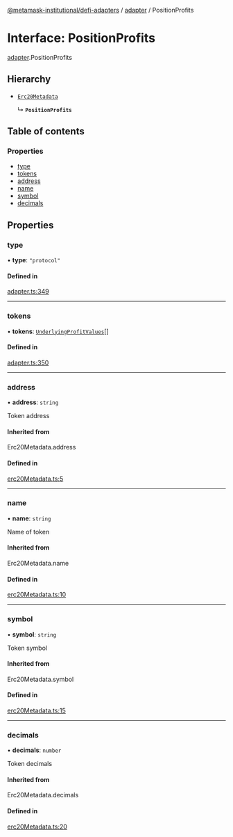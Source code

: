 [@metamask-institutional/defi-adapters](../README.md) / [adapter](../modules/adapter.md) / PositionProfits

# Interface: PositionProfits

[adapter](../modules/adapter.md).PositionProfits

## Hierarchy

- [`Erc20Metadata`](../modules/erc20Metadata.md#erc20metadata)

  ↳ **`PositionProfits`**

## Table of contents

### Properties

- [type](adapter.PositionProfits.md#type)
- [tokens](adapter.PositionProfits.md#tokens)
- [address](adapter.PositionProfits.md#address)
- [name](adapter.PositionProfits.md#name)
- [symbol](adapter.PositionProfits.md#symbol)
- [decimals](adapter.PositionProfits.md#decimals)

## Properties

### type

• **type**: ``"protocol"``

#### Defined in

[adapter.ts:349](https://github.com/consensys-vertical-apps/mmi-defi-adapters/blob/main/src/types/adapter.ts#L349)

___

### tokens

• **tokens**: [`UnderlyingProfitValues`](adapter.UnderlyingProfitValues.md)[]

#### Defined in

[adapter.ts:350](https://github.com/consensys-vertical-apps/mmi-defi-adapters/blob/main/src/types/adapter.ts#L350)

___

### address

• **address**: `string`

Token address

#### Inherited from

Erc20Metadata.address

#### Defined in

[erc20Metadata.ts:5](https://github.com/consensys-vertical-apps/mmi-defi-adapters/blob/main/src/types/erc20Metadata.ts#L5)

___

### name

• **name**: `string`

Name of token

#### Inherited from

Erc20Metadata.name

#### Defined in

[erc20Metadata.ts:10](https://github.com/consensys-vertical-apps/mmi-defi-adapters/blob/main/src/types/erc20Metadata.ts#L10)

___

### symbol

• **symbol**: `string`

Token symbol

#### Inherited from

Erc20Metadata.symbol

#### Defined in

[erc20Metadata.ts:15](https://github.com/consensys-vertical-apps/mmi-defi-adapters/blob/main/src/types/erc20Metadata.ts#L15)

___

### decimals

• **decimals**: `number`

Token decimals

#### Inherited from

Erc20Metadata.decimals

#### Defined in

[erc20Metadata.ts:20](https://github.com/consensys-vertical-apps/mmi-defi-adapters/blob/main/src/types/erc20Metadata.ts#L20)
